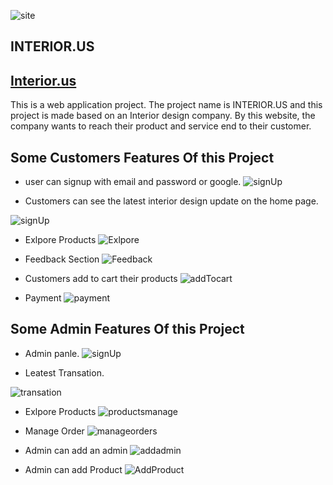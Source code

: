 

![site](https://i.ibb.co/QkwG07m/interior-site-img.png)

## INTERIOR.US 

## [Interior.us](https://interior-a2fbe.web.app/)


This is a web application project. The project name is INTERIOR.US and this project is made based on an Interior design company. By this website, the company wants to reach their product and service end to their customer.


## Some Customers Features Of this Project

 - user can signup with email and password or google.
 ![signUp](https://i.ibb.co/BcH3nvR/signUp.png)

 - Customers can see the latest interior design update on the home page.

 ![signUp](https://i.ibb.co/jkTJPVT/latest-Project.png)

 - Exlpore Products 
  ![Exlpore](https://i.ibb.co/bbjpLXN/explore-Product.png)

- Feedback Section
  ![Feedback](https://i.ibb.co/sJhbCK8/feedback.png)

- Customers add to cart their products
  ![addTocart](https://i.ibb.co/wJrBLzS/add-Tocart.png)

- Payment 
  ![payment](https://i.ibb.co/8268yN3/payment.png)

## Some Admin Features Of this Project

- Admin panle.
 ![signUp](https://i.ibb.co/N3VRBbj/admin-Panal.png)

 - Leatest Transation.

 ![transation](https://i.ibb.co/QFrJhY5/transation-List.png)

 - Exlpore Products 
  ![productsmanage](https://i.ibb.co/YbKJqBh/productsmanage.png)

- Manage Order
  ![manageorders](https://i.ibb.co/3W55yMF/manageorders.png)

- Admin can add an admin
  ![addadmin](https://i.ibb.co/zVbyDb3/make-Aadmin.png)
- Admin can add Product
  ![AddProduct](https://i.ibb.co/8NyvQCy/add-Product-Section.png)

